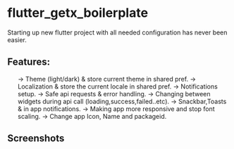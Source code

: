# flutter_getx_boilerplate

Starting up new flutter project with all needed configuration has never been easier.

## Features:
<ul>
      -> Theme (light/dark) & store current theme in shared pref.
   -> Localization & store the current locale in shared pref.
   -> Notifications setup.
   -> Safe api requests & error handling.
   -> Changing between widgets during api call (loading,success,failed..etc).
   -> Snackbar,Toasts & in app notifications.
   -> Making app more responsive and stop font scaling.
   -> Change app Icon, Name and packageid.
</ul>
   
## Screenshots
